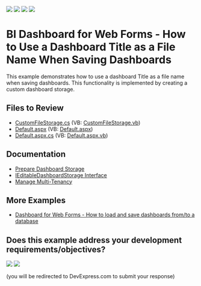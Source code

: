 <!-- default badges list -->
![](https://img.shields.io/endpoint?url=https://codecentral.devexpress.com/api/v1/VersionRange/128580487/23.2.3%2B)
[![](https://img.shields.io/badge/Open_in_DevExpress_Support_Center-FF7200?style=flat-square&logo=DevExpress&logoColor=white)](https://supportcenter.devexpress.com/ticket/details/T597544)
[![](https://img.shields.io/badge/📖_How_to_use_DevExpress_Examples-e9f6fc?style=flat-square)](https://docs.devexpress.com/GeneralInformation/403183)
[![](https://img.shields.io/badge/💬_Leave_Feedback-feecdd?style=flat-square)](#does-this-example-address-your-development-requirementsobjectives)
<!-- default badges end -->

# BI Dashboard for Web Forms - How to Use a Dashboard Title as a File Name When Saving Dashboards

This example demonstrates how to use a dashboard Title as a file name when saving dashboards. This functionality is implemented by creating a custom dashboard storage.

## Files to Review

* [CustomFileStorage.cs](./CS/DXWebApplication2/CustomFileStorage.cs) (VB: [CustomFileStorage.vb](./VB/DXWebApplication2/CustomFileStorage.vb))
* [Default.aspx](./CS/DXWebApplication2/Default.aspx) (VB: [Default.aspx](./VB/DXWebApplication2/Default.aspx))
* [Default.aspx.cs](./CS/DXWebApplication2/Default.aspx.cs) (VB: [Default.aspx.vb](./VB/DXWebApplication2/Default.aspx.vb))

## Documentation

* [Prepare Dashboard Storage](https://docs.devexpress.com/Dashboard/116299/web-dashboard/aspnet-web-forms-dashboard-control/prepare-dashboard-storage)
* [IEditableDashboardStorage Interface](https://docs.devexpress.com/Dashboard/DevExpress.DashboardWeb.IEditableDashboardStorage)
* [Manage Multi-Tenancy](https://docs.devexpress.com/Dashboard/402924/web-dashboard/dashboard-backend/manage-multi-tenancy)

## More Examples

- [Dashboard for Web Forms - How to load and save dashboards from/to a database](https://supportcenter.devexpress.com/ticket/details/t386418/aspxdashboard-how-to-load-and-save-dashboards-from-to-a-database)
<!-- feedback -->
## Does this example address your development requirements/objectives?

[<img src="https://www.devexpress.com/support/examples/i/yes-button.svg"/>](https://www.devexpress.com/support/examples/survey.xml?utm_source=github&utm_campaign=web-forms-dashboard-save-dashboards-title-as-file-name&~~~was_helpful=yes) [<img src="https://www.devexpress.com/support/examples/i/no-button.svg"/>](https://www.devexpress.com/support/examples/survey.xml?utm_source=github&utm_campaign=web-forms-dashboard-save-dashboards-title-as-file-name&~~~was_helpful=no)

(you will be redirected to DevExpress.com to submit your response)
<!-- feedback end -->
